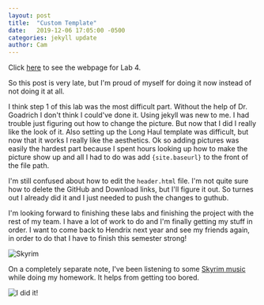 ```yaml
---
layout: post
title:  "Custom Template"
date:   2019-12-06 17:05:00 -0500
categories: jekyll update
author: Cam
---
```

Click [here](http://mark.goadrich.com/courses/csci340f19/labs/lab4.html) to see the webpage for Lab 4.

So this post is very late, but I'm proud of myself for doing it now instead of not doing it at all.

I think step 1 of this lab was the most difficult part. Without the help of Dr. Goadrich I don't think I could've done it.
Using jekyll was new to me. I had trouble just figuring out how to change the picture. But now that I did I really like the look of it.
Also setting up the Long Haul template was difficult, but now that it works I really like the aesthetics. Ok so adding pictures was easily the
hardest part because I spent hours looking up how to make the picture show up and all I had to do was add `{site.baseurl}` to the front of the file 
path.

I'm still confused about how to edit the `header.html` file. I'm not quite sure how to delete the GitHub and Download links, but I'll figure it out. 
So turnes out I already did it and I just needed to push the changes to guthub.

I'm looking forward to finishing these labs and finishing the project with the rest of my team. I have a lot of work to do and I'm finally getting 
my stuff in order. I want to come back to Hendrix next year and see my friends again, in order to do that I have to finish this semester strong!

![Skyrim]({{site.baseurl}}/assets/img/skyrim.jpg)

On a completely separate note, I've been listening to some [Skyrim music](https://youtu.be/hBkcwy-iWt8) while doing my homework. It helps from 
getting too bored.

![I did it!]({{site.baseurl}}/assets/img/i-did-it.jpg)
